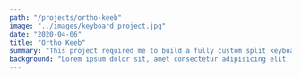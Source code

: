 ```yaml
---
path: "/projects/ortho-keeb"
image: "../images/keyboard_project.jpg"
date: "2020-04-06"
title: "Ortho Keeb"
summary: "This project required me to build a fully custom split keyboard the likes of which has never been seen."
background: "Lorem ipsum dolor sit, amet consectetur adipisicing elit. Dicta ducimus optio fugit, ex nulla provident asperiores repellat quibusdam harum nemo quisquam officiis quaerat expedita aliquid, reprehenderit necessitatibus vero a veniam sapiente saepe! Nulla voluptatem totam omnis quod unde assumenda eum soluta. Quibusdam totam vel corrupti in placeat officia, maxime incidunt?"
---
```

